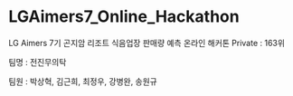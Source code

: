 # LGAimers7_Online_Hackathon
LG Aimers 7기 곤지암 리조트 식음업장 판매량 예측 온라인 해커톤 Private : 163위


팀명 : 전진무의탁



팀원 : 박상혁, 김근희, 최정우, 강병완, 송원규
